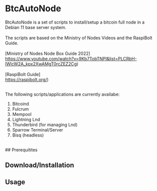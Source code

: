 # BtcAutoNode

BtcAutoNode is a set of scripts to install/setup a bitcoin full node in a Debian 11 base server system.<br><br>
The scripts are based on the Ministry of Nodes Videos and the RaspiBolt Guide.<br><br>
[Ministry of Nodes Node Box Guide 2022]<br>
https://www.youtube.com/watch?v=9Kb7TobTNPI&list=PLCRbH-IWlcW2A_kpx2XwAMgT0rcZEZ2Cg)<br><br>
[RaspiBolt Guide]<br>
https://raspibolt.org/)<br><br>

The following scripts/applications are currently availabe:
1. Bitcoind
2. Fulcrum
3. Mempool
4. Lightning Lnd
5. Thunderbird (for managing Lnd)
6. Sparrow Terminal/Server
7. Bisq (headless)
<br>
## Prerequitites


## Download/Installation


## Usage


